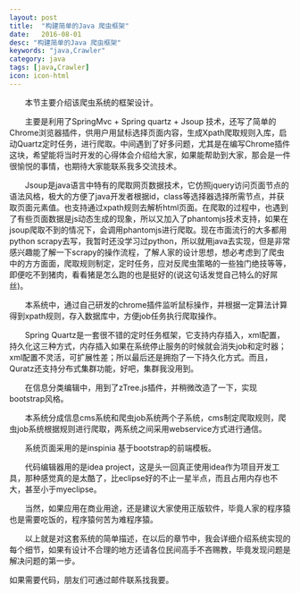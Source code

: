 ```yaml
---
layout: post
title:  "构建简单的Java 爬虫框架"
date:   2016-08-01
desc: "构建简单的Java 爬虫框架"
keywords: "java,Crawler"
category: java
tags: [java,Crawler]
icon: icon-html
---
```


　　本节主要介绍该爬虫系统的框架设计。  

　　主要是利用了SpringMvc + Spring quartz + Jsoup 技术，还写了简单的Chrome浏览器插件，供用户用鼠标选择页面内容，生成Xpath爬取规则入库，启动Quartz定时任务，进行爬取。中间遇到了好多问题，尤其是在编写Chrome插件这块，希望能将当时开发的心得体会介绍给大家，如果能帮助到大家，那会是一件很愉悦的事情，也期待大家能联系我多交流技术。 

　　Jsoup是java语言中特有的爬取网页数据技术，它仿照jquery访问页面节点的语法风格，极大的方便了java开发者根据id，class等选择器选择所需节点，并获取页面元素值。也支持通过xpath规则去解析html页面。在爬取的过程中，也遇到了有些页面数据是js动态生成的现象，所以又加入了phantomjs技术支持，如果在jsoup爬取不到的情况下，会调用phantomjs进行爬取。现在市面流行的大多都用python scrapy去写，我暂时还没学习过python，所以就用java去实现，但是非常感兴趣能了解一下scrapy的操作流程，了解人家的设计思想，想必考虑到了爬虫中的方方面面，爬取规则制定，定时任务，应对反爬虫策略的一些独门绝技等等，即便吃不到猪肉，看看猪是怎么跑的也是挺好的(说这句话发觉自己特么的好屌丝)。

　　本系统中，通过自己研发的chrome插件监听鼠标操作，并根据一定算法计算得到xpath规则，存入数据库中，方便job任务执行爬取操作。

　　Spring Quartz是一套很不错的定时任务框架，它支持内存插入，xml配置，持久化这三种方式，内存插入如果在系统停止服务的时候就会消失job和定时器；xml配置不灵活，可扩展性差；所以最后还是拥抱了一下持久化方式。而且，Quratz还支持分布式集群功能，好吧，集群我没用到。

　　在信息分类编辑中，用到了zTree.js插件，并稍微改造了一下，实现bootstrap风格。

　　本系统分成信息cms系统和爬虫job系统两个子系统，cms制定爬取规则，爬虫job系统根据规则进行爬取，两系统之间采用webservice方式进行通信。

　　系统页面采用的是inspinia 基于bootstrap的前端模板。

　　代码编辑器用的是idea project，这是头一回真正使用idea作为项目开发工具，那种感觉真的是太酷了，比eclipse好的不止一星半点，而且占用内存也不大，甚至小于myeclipse。

　　当然，如果应用在商业用途，还是建议大家使用正版软件，毕竟人家的程序猿也是需要吃饭的，程序猿何苦为难程序猿。

　　以上就是对这套系统的简单描述，在以后的章节中，我会详细介绍系统实现的每个细节，如果有设计不合理的地方还请各位民间高手不吝赐教，毕竟发现问题是解决问题的第一步。

   如果需要代码，朋友们可通过邮件联系找我要。

	


	   
	
	

	

	